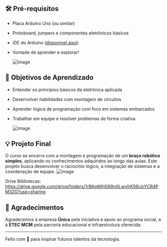 
## 🛠 Pré-requisitos

- Placa Arduino Uno (ou similar)
- Protoboard, jumpers e componentes eletrônicos básicos
- IDE do Arduino ([disponível aqui](https://www.arduino.cc/en/software))
- Vontade de aprender e explorar!

  ![image](https://github.com/user-attachments/assets/9685d374-6a4b-4d87-8cb3-0d67004f8898)


## 📌 Objetivos de Aprendizado

- Entender os princípios básicos da eletrônica aplicada
- Desenvolver habilidades com montagem de circuitos
- Aprender lógica de programação com foco em sistemas embarcados
- Trabalhar em equipe e resolver problemas de forma criativa

  ![image](https://github.com/user-attachments/assets/0af9619d-466d-49a8-895f-1e4cc9e77332)


## 💡 Projeto Final

O curso se encerra com a montagem e programação de um **braço robótico simples**, aplicando os conhecimentos adquiridos ao longo das aulas. Este projeto busca desenvolver o raciocínio lógico, a integração de sistemas e a coordenação de equipe.
![image](https://github.com/user-attachments/assets/9afedd55-dd42-41ac-a3f6-d14e8dc0efc7)



Drive Bibliotecas: https://drive.google.com/drive/folders/1rBKpWKj069nXLwvIrK56lJcYCR4PM3ZG?usp=sharing




## 🤝 Agradecimentos

Agradecemos à empresa **Única** pela iniciativa e apoio ao programa social, e à **ETEC MCM** pela parceria educacional e infraestrutura oferecida.

---

Feito com 💙 para inspirar futuros talentos da tecnologia.
